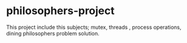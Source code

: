 # philosophers-project
This project include this subjects; mutex, threads , process operations, dining philosophers problem solution.
